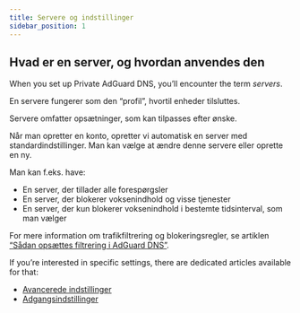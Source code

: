 ```yaml
---
title: Servere og indstillinger
sidebar_position: 1
---
```


## Hvad er en server, og hvordan anvendes den

When you set up Private AdGuard DNS, you’ll encounter the term _servers_.

En servere fungerer som den “profil”, hvortil enheder tilsluttes.

Servere omfatter opsætninger, som kan tilpasses efter ønske.

Når man opretter en konto, opretter vi automatisk en server med standardindstillinger. Man kan vælge at ændre denne servere eller oprette en ny.

Man kan f.eks. have:

- En server, der tillader alle forespørgsler
- En server, der blokerer voksenindhold og visse tjenester
- En server, der kun blokerer voksenindhold i bestemte tidsinterval, som man vælger

For mere information om trafikfiltrering og blokeringsregler, se artiklen [“Sådan opsættes filtrering i AdGuard DNS”](/private-dns/setting-up-filtering/blocklists.md).

If you’re interested in specific settings, there are dedicated articles available for that:

- [Avancerede indstillinger](/private-dns/server-and-settings/advanced.md)
- [Adgangsindstillinger](/private-dns/server-and-settings/access.md)
